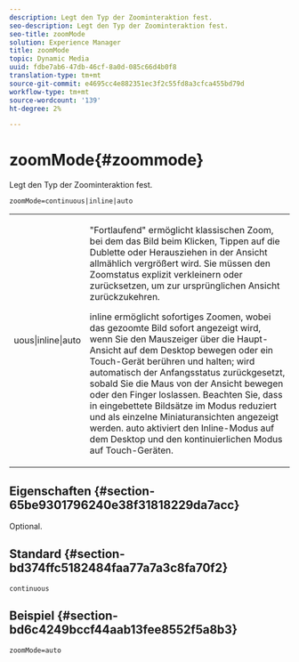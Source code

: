 ```yaml
---
description: Legt den Typ der Zoominteraktion fest.
seo-description: Legt den Typ der Zoominteraktion fest.
seo-title: zoomMode
solution: Experience Manager
title: zoomMode
topic: Dynamic Media
uuid: fdbe7ab6-47db-46cf-8a0d-085c66d4b0f8
translation-type: tm+mt
source-git-commit: e4695cc4e882351ec3f2c55fd8a3cfca455bd79d
workflow-type: tm+mt
source-wordcount: '139'
ht-degree: 2%

---
```



# zoomMode{#zoommode}

Legt den Typ der Zoominteraktion fest.

`zoomMode=continuous|inline|auto`

<table id="table_E314540D347D47699C04EB80D20C0721"> 
 <tbody> 
  <tr> 
   <td colname="col1"> <p> <span class="codeph"> uous|inline|auto  </span> </p> </td> 
   <td colname="col2"> <p> <span class="codeph"> "Fortlaufend" </span> ermöglicht klassischen Zoom, bei dem das Bild beim Klicken, Tippen auf die Dublette oder Herausziehen in der Ansicht allmählich vergrößert wird. Sie müssen den Zoomstatus explizit verkleinern oder zurücksetzen, um zur ursprünglichen Ansicht zurückzukehren. </p> <p> <span class="codeph"> inline  </span> ermöglicht sofortiges Zoomen, wobei das gezoomte Bild sofort angezeigt wird, wenn Sie den Mauszeiger über die Haupt-Ansicht auf dem Desktop bewegen oder ein Touch-Gerät berühren und halten; wird automatisch der Anfangsstatus zurückgesetzt, sobald Sie die Maus von der Ansicht bewegen oder den Finger loslassen. Beachten Sie, dass in <span class="codeph"> eingebettete Bildsätze im Modus </span> reduziert und als einzelne Miniaturansichten angezeigt werden. <span class="codeph"> auto  </span> aktiviert den Inline-Modus auf dem Desktop und den kontinuierlichen Modus auf Touch-Geräten. </p> </td> 
  </tr> 
 </tbody> 
</table>

## Eigenschaften {#section-65be9301796240e38f31818229da7acc}

Optional.

## Standard {#section-bd374ffc5182484faa77a7a3c8fa70f2}

`continuous`

## Beispiel {#section-bd6c4249bccf44aab13fee8552f5a8b3}

`zoomMode=auto`
